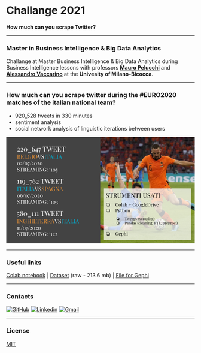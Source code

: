 # Challange 2021

**How much can you scrape Twitter?**

---
### Master in Business Intelligence & Big Data Analytics

Challange at Master Business Intelligence & Big Data Analytics during Business Intelligence lessons with professors **[Mauro Pelucchi](https://www.linkedin.com/in/mauropelucchi)** and **[Alessandro Vaccarino](https://www.linkedin.com/in/alessandro-vaccarino)** at the **Univesity of Milano-Bicocca**.

---
### How much can you scrape twitter during the #EURO2020 matches of the italian national team?

- 920_528 tweets in 330 minutes
- sentiment analysis
- social network analysis of linguistic iterations between users

![challange_master_2021](https://github.com/AntonelloManenti/challange_master_2021/blob/feb003ffb7e51d29ffbaffb66b554887000275c5/img/euro2020.PNG)

---

### Useful links
[Colab notebook](https://drive.google.com/file/d/1fU-xJSgHgQ_OxWRDIzEZprhot060XM6n/view?usp=sharing) | [Dataset](https://drive.google.com/file/d/1-CbMKWnTCTPvp8FWcZMqot_oGQ8i1hgq/view?usp=sharing) (raw - 213.6 mb) | [File for Gephi](https://drive.google.com/file/d/1NUWhXWUNbGx6oNlsYfxyomIBp3dUuXid/view?usp=sharing)

---
### Contacts
[![GitHub](https://img.shields.io/badge/GitHub-100000?style=flat&logo=github&logoColor=white&labelColor=black&color=black)](https://github.com/AntonelloManenti/)
[![Linkedin](https://img.shields.io/badge/LinkedIn-gray?style=flat&logo=linkedin&labelColor=blue&color=blue)](https://www.linkedin.com/in/antonello-manenti/)
[![Gmail](https://img.shields.io/badge/Gmail-D14836?style=flat&logo=gmail&logoColor=white&labelColor=red&color=gray)](mailto:antonellomanenti@gmail.com)

---
### License
[MIT](https://choosealicense.com/licenses/mit/)
